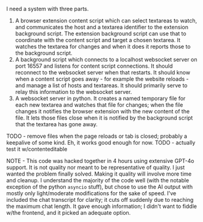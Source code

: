 I need a system with three parts.

1. A browser extension content script which can select textareas to watch, and communicates the host and a textarea identifier to the extension background script. The extension background script can use that to coordinate with the content script and target a chosen textarea. It watches the textarea for changes and when it does it reports those to the background script.
2. A background script which connects to a localhost websocket server on port 16557 and listens for content script connections. It should reconnect to the websocket server when that restarts. It should know when a content script goes away - for example the website reloads - and manage a list of hosts and textareas. It should primarily serve to relay this information to the websocket server.
3. A websocket server in python. It creates a named temporary file for each new textarea and watches that file for changes; when the file changes it notifies the browser extension with the new content of the file. It lets those files close when it is notified by the background script that the textarea has gone away.

TODO - remove files when the page reloads or tab is closed; probably a keepalive
of some kind. Eh, it works good enough for now.
TODO - actually test it w/contenteditable

NOTE - This code was hacked together in 4 hours using extensive GPT-4o support.
It is not quality nor meant to be representative of quality. I just wanted the
problem finally solved. Making it quality will involve more time and cleanup. I
understand the majority of the code well (with the notable exception of the
python `asyncio` stuff), but chose to use the AI output with mostly only
light/moderate modifications for the sake of speed. I've included the chat
transcript for clarity; it cuts off suddenly due to reaching the maximum chat
length. It gave enough information; I didn't want to fiddle w/the frontend, and
it picked an adequate option.
